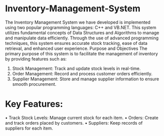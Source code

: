 # Inventory-Management-System
The Inventory Management System we have developed is implemented using two popular programming languages: C++ and VB.NET. This system utilizes fundamental concepts of Data Structures and Algorithms to manage and manipulate data efficiently. Through the use of advanced programming techniques, this system ensures accurate stock tracking, ease of data retrieval, and enhanced user experience.
Purpose and Objectives
The primary purpose of this system is to facilitate the management of inventory by providing features such as:
1.	Stock Management: Track and update stock levels in real-time.
2.	Order Management: Record and process customer orders efficiently.
3.	Supplier Management: Store and manage supplier information to ensure smooth procurement.
   
# Key Features:
•	Track Stock Levels: Manage current stock for each item.
•	Orders: Create and track orders placed by customers.
•	Suppliers: Keep records of suppliers for each item.

